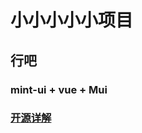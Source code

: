 # 小小小小小项目
## 行吧
### mint-ui + vue + Mui
### [开源详解](https://blog.csdn.net/xiunai78/article/details/92833622)